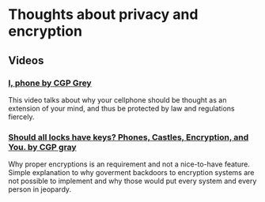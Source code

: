 # Thoughts about privacy and encryption

## Videos

### [I, phone by CGP Grey](https://www.youtube.com/watch?v=e-ZpsxnmmbE)

This video talks about why your cellphone should be thought as an extension
of your mind, and thus be protected by law and regulations fiercely.

### [Should all locks have keys? Phones, Castles, Encryption, and You. by CGP gray](https://www.youtube.com/watch?v=VPBH1eW28mo)

Why proper encryptions is an requirement and not a nice-to-have feature.
Simple explanation to why goverment backdoors to encryption systems are
not possible to implement and why those would put every system and
every person in jeopardy.

